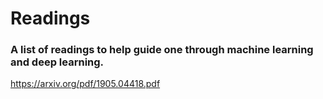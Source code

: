# Readings
### A list of readings to help guide one through machine learning and deep learning.


https://arxiv.org/pdf/1905.04418.pdf
